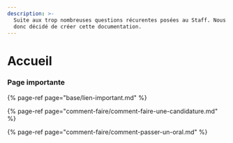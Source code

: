 ```yaml
---
description: >-
  Suite aux trop nombreuses questions récurentes posées au Staff. Nous avons
  donc décidé de créer cette documentation.
---
```


# Accueil

### Page importante

{% page-ref page="base/lien-important.md" %}

{% page-ref page="comment-faire/comment-faire-une-candidature.md" %}

{% page-ref page="comment-faire/comment-passer-un-oral.md" %}

